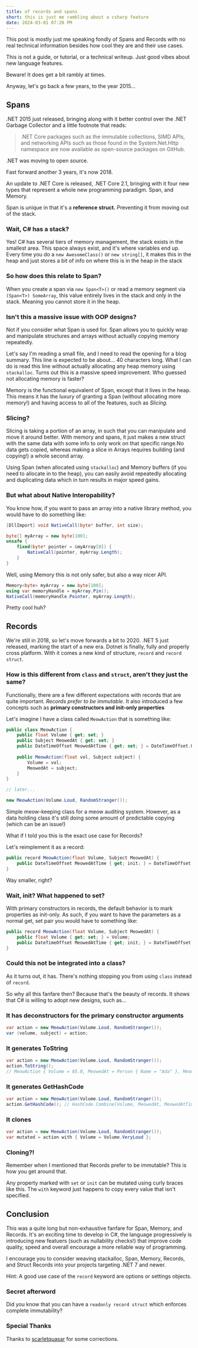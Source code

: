 ```yaml
---
title: of records and spans
short: this is just me rambling about a csharp feature
date: 2024-03-01 07:20 PM
---
```


This post is mostly just me speaking fondly of Spans and Records
with no real technical information besides how cool they are and their use cases.

This is not a guide, or tutorial, or a technical writeup.
Just good vibes about new language features.

Beware! It does get a bit rambly at times.

Anyway, let's go back a few years, to the year 2015...

## Spans

.NET 2015 just released, bringing along with it better control over the
.NET Garbage Collector and a little footnote that reads:

> .NET Core packages such as the immutable collections, SIMD APIs, and
> networking APIs such as those found in the System.Net.Http namespace
> are now available as open-source packages on GitHub.

.NET was moving to open source.

Fast forward another 3 years, it's now 2018.

An update to .NET Core is released, .NET Core 2.1, bringing with it four new
types that represent a whole new programming paradigm. Span, and Memory.

Span is unique in that it's a **reference struct.** Preventing it from moving
out of the stack.

### Wait, C# has a stack?

Yes! C# has several tiers of memory management, the stack exists in the smallest
area. This space always exist, and it's where variables end up.
Every time you do a `new AwesomeClass()` or `new string[]`, it makes this in
the heap and just stores a bit of info on where this is in the heap in the stack

### So how does this relate to Span?

When you create a span via `new Span<T>()` or read a memory segment via `(Span<T>) SomeArray`,
this value entirely lives in the stack and only in the stack. Meaning you cannot
store it in the heap.

### Isn't this a massive issue with OOP designs?

Not if you consider what Span is used for. Span allows you to quickly wrap and
manipulate structures and arrays without actually copying memory repeatedly.

Let's say I'm reading a small file, and I need to read the opening for a blog
summary. This line is expected to be about... 40 characters long. What I can do
is read this line without actually allocating any heap memory using `stackalloc`.
Turns out this is a massive speed improvement. Who guessed not allocating memory
is faster?

Memory is the functional equivalent of Span, except that it lives in the heap.
This means it has the luxury of granting a Span (without allocating more
memory!) and having access to all of the features, such as _Slicing._

### Slicing?

Slicing is taking a portion of an array, in such that you can manipulate and
move it around better. With memory and spans, it just makes a new struct with
the same data with some info to only work on that specific range.No data gets
copied, whereas making a slice in Arrays requires building (and copying!) a
whole second array.

Using Span (when allocated using `stackalloc`) and Memory buffers (if you need
to allocate in to the heap), you can easily avoid repeatedly allocating and
duplicating data which in turn results in major speed gains.

### But what about Native Interopability?

You know how, if you want to pass an array into a native library method,
you would have to do something like:

```cs
[DllImport] void NativeCall(byte* buffer, int size);

byte[] myArray = new byte[100];
unsafe {
    fixed(byte* pointer = &myArray[0]) {
        NativeCall(pointer, myArray.Length);
    }
}
```

Well, using Memory this is not only safer, but also a way nicer API.

```cs
Memory<byte> myArray = new byte[100];
using var memoryHandle = myArray.Pin();
NativeCall(memoryHandle.Pointer, myArray.Length);
```

Pretty cool huh?

## Records

We're still in 2018, so let's move forwards a bit to 2020.
.NET 5 just released, marking the start of a new era.
Dotnet is finally, fully and properly cross platform.
With it comes a new kind of structure, `record` and `record struct`.

### How is this different from `class` and `struct`, aren't they just the same?

Functionally, there are a few different expectations with records that are
quite important. _Records prefer to be immutable._
It also introduced a few concepts such as
**primary constructors and init-only properties**

Let's imagine I have a class called `MeowAction` that is something like:

```cs
public class MeowAction {
    public float Volume { get; set; }
    public Subject MeowedAt { get; set; }
    public DateTimeOffset MeowedAtTime { get; set; } = DateTimeOffset.UtcNow;
   
    public MeowAction(float vol, Subject subject) {
        Volume = vol;
        MeowedAt = subject;
    }
}

// later...

new MeowAction(Volume.Loud, RandomStranger());
```

Simple meow-keeping class for a meow auditing system. However, as a data holding class
it's still doing some amount of predictable copying (which can be an issue!)

What if I told you this is the exact use case for Records?

Let's reimplement it as a record:

```cs
public record MeowAction(float Volume, Subject MeowedAt) {
    public DateTimeOffset MeowedAtTime { get; init; } = DateTimeOffset.UtcNow;
}
```

Way smaller, right?

### Wait, init? What happened to set?

With primary constructors in records, the default behavior is to mark properties as init-only.
As such, if you want to have the parameters as a normal get, set pair you would have to
something like:

```cs
public record MeowAction(float Volume, Subject MeowedAt) {
    public float Volume { get; set; } = Volume;
    public DateTimeOffset MeowedAtTime { get; init; } = DateTimeOffset.UtcNow;
}
```

### Could this not be integrated into a class?

As it turns out, it has.
There's nothing stopping you from using `class` instead of `record`.

So why all this fanfare then? Because that's the beauty of records.
It shows that C# is willing to adopt new designs, such as...

### It has deconstructors for the primary constructor arguments

```cs
var action = new MeowAction(Volume.Loud, RandomStranger());
var (volume, subject) = action;
```

### It generates ToString

```cs
var action = new MeowAction(Volume.Loud, RandomStranger());
action.ToString();
// MeowAction { Volume = 85.0, MeowedAt = Person { Name = "Ada" }, MeowedAtTime = 2165-06-02 }
```

### It generates GetHashCode

```cs
var action = new MeowAction(Volume.Loud, RandomStranger());
action.GetHashCode(); // HashCode.Combine(Volume, MeowedAt, MeowedAtTime);
```

### It clones

```cs
var action = new MeowAction(Volume.Loud, RandomStranger());
var mutated = action with { Volume = Volume.VeryLoud };
```

### Cloning?!

Remember when I mentioned that Records prefer to be immutable?
This is how you get around that.

Any property marked with `set` or `init` can be mutated using curly braces like this.
The `with` keyword just happens to copy every value that isn't specified.

## Conclusion

This was a quite long but non-exhaustive fanfare for Span, Memory, and Records.
It's an exciting time to develop in C#, the language progressively is introducing
new featuers (such as nullability checks!) that improve code quality, speed and
overall encourage a more reliable way of programming.

I encourage you to consider weaving stackalloc, Span, Memory, Records,
and Struct Records into your projects targeting .NET 7 and newer.

Hint: A good use case of the `record` keyword are options or settings objects.

### Secret afterword

Did you know that you can have a `readonly record struct` which enforces complete immutability?

### Special Thanks

Thanks to [scarletquasar](https://github.com/scarletquasar) for some corrections.
